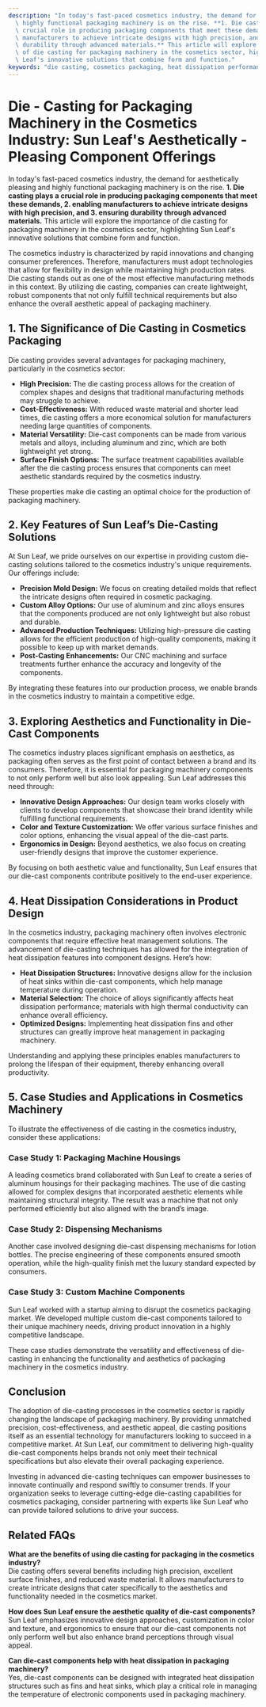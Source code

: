 ```yaml
---
description: "In today's fast-paced cosmetics industry, the demand for aesthetically pleasing and\
  \ highly functional packaging machinery is on the rise. **1. Die casting plays a\
  \ crucial role in producing packaging components that meet these demands, 2. enabling\
  \ manufacturers to achieve intricate designs with high precision, and 3. ensuring\
  \ durability through advanced materials.** This article will explore the importance\
  \ of die casting for packaging machinery in the cosmetics sector, highlighting Sun\
  \ Leaf's innovative solutions that combine form and function."
keywords: "die casting, cosmetics packaging, heat dissipation performance, heat sink"
---
```

# Die - Casting for Packaging Machinery in the Cosmetics Industry: Sun Leaf's Aesthetically - Pleasing Component Offerings

In today's fast-paced cosmetics industry, the demand for aesthetically pleasing and highly functional packaging machinery is on the rise. **1. Die casting plays a crucial role in producing packaging components that meet these demands, 2. enabling manufacturers to achieve intricate designs with high precision, and 3. ensuring durability through advanced materials.** This article will explore the importance of die casting for packaging machinery in the cosmetics sector, highlighting Sun Leaf's innovative solutions that combine form and function.

The cosmetics industry is characterized by rapid innovations and changing consumer preferences. Therefore, manufacturers must adopt technologies that allow for flexibility in design while maintaining high production rates. Die casting stands out as one of the most effective manufacturing methods in this context. By utilizing die casting, companies can create lightweight, robust components that not only fulfill technical requirements but also enhance the overall aesthetic appeal of packaging machinery.

## 1. The Significance of Die Casting in Cosmetics Packaging

Die casting provides several advantages for packaging machinery, particularly in the cosmetics sector:

- **High Precision:** The die casting process allows for the creation of complex shapes and designs that traditional manufacturing methods may struggle to achieve.
- **Cost-Effectiveness:** With reduced waste material and shorter lead times, die casting offers a more economical solution for manufacturers needing large quantities of components.
- **Material Versatility:** Die-cast components can be made from various metals and alloys, including aluminum and zinc, which are both lightweight yet strong.
- **Surface Finish Options:** The surface treatment capabilities available after the die casting process ensures that components can meet aesthetic standards required by the cosmetics industry.

These properties make die casting an optimal choice for the production of packaging machinery.

## 2. Key Features of Sun Leaf’s Die-Casting Solutions

At Sun Leaf, we pride ourselves on our expertise in providing custom die-casting solutions tailored to the cosmetics industry's unique requirements. Our offerings include:

- **Precision Mold Design:** We focus on creating detailed molds that reflect the intricate designs often required in cosmetic packaging.
- **Custom Alloy Options:** Our use of aluminum and zinc alloys ensures that the components produced are not only lightweight but also robust and durable.
- **Advanced Production Techniques:** Utilizing high-pressure die casting allows for the efficient production of high-quality components, making it possible to keep up with market demands.
- **Post-Casting Enhancements:** Our CNC machining and surface treatments further enhance the accuracy and longevity of the components.

By integrating these features into our production process, we enable brands in the cosmetics industry to maintain a competitive edge.

## 3. Exploring Aesthetics and Functionality in Die-Cast Components

The cosmetics industry places significant emphasis on aesthetics, as packaging often serves as the first point of contact between a brand and its consumers. Therefore, it is essential for packaging machinery components to not only perform well but also look appealing. Sun Leaf addresses this need through:

- **Innovative Design Approaches:** Our design team works closely with clients to develop components that showcase their brand identity while fulfilling functional requirements.
- **Color and Texture Customization:** We offer various surface finishes and color options, enhancing the visual appeal of the die-cast parts.
- **Ergonomics in Design:** Beyond aesthetics, we also focus on creating user-friendly designs that improve the customer experience.

By focusing on both aesthetic value and functionality, Sun Leaf ensures that our die-cast components contribute positively to the end-user experience.

## 4. Heat Dissipation Considerations in Product Design

In the cosmetics industry, packaging machinery often involves electronic components that require effective heat management solutions. The advancement of die-casting techniques has allowed for the integration of heat dissipation features into component designs. Here’s how:

- **Heat Dissipation Structures:** Innovative designs allow for the inclusion of heat sinks within die-cast components, which help manage temperature during operation.
- **Material Selection:** The choice of alloys significantly affects heat dissipation performance; materials with high thermal conductivity can enhance overall efficiency.
- **Optimized Designs:** Implementing heat dissipation fins and other structures can greatly improve heat management in packaging machinery.

Understanding and applying these principles enables manufacturers to prolong the lifespan of their equipment, thereby enhancing overall productivity.

## 5. Case Studies and Applications in Cosmetics Machinery

To illustrate the effectiveness of die casting in the cosmetics industry, consider these applications:

### Case Study 1: Packaging Machine Housings
A leading cosmetics brand collaborated with Sun Leaf to create a series of aluminum housings for their packaging machines. The use of die casting allowed for complex designs that incorporated aesthetic elements while maintaining structural integrity. The result was a machine that not only performed efficiently but also aligned with the brand’s image.

### Case Study 2: Dispensing Mechanisms
Another case involved designing die-cast dispensing mechanisms for lotion bottles. The precise engineering of these components ensured smooth operation, while the high-quality finish met the luxury standard expected by consumers.

### Case Study 3: Custom Machine Components
Sun Leaf worked with a startup aiming to disrupt the cosmetics packaging market. We developed multiple custom die-cast components tailored to their unique machinery needs, driving product innovation in a highly competitive landscape.

These case studies demonstrate the versatility and effectiveness of die-casting in enhancing the functionality and aesthetics of packaging machinery in the cosmetics industry.

## Conclusion

The adoption of die-casting processes in the cosmetics sector is rapidly changing the landscape of packaging machinery. By providing unmatched precision, cost-effectiveness, and aesthetic appeal, die casting positions itself as an essential technology for manufacturers looking to succeed in a competitive market. At Sun Leaf, our commitment to delivering high-quality die-cast components helps brands not only meet their technical specifications but also elevate their overall packaging experience.

Investing in advanced die-casting techniques can empower businesses to innovate continually and respond swiftly to consumer trends. If your organization seeks to leverage cutting-edge die-casting capabilities for cosmetics packaging, consider partnering with experts like Sun Leaf who can provide tailored solutions to drive your success.

## Related FAQs

**What are the benefits of using die casting for packaging in the cosmetics industry?**  
Die casting offers several benefits including high precision, excellent surface finishes, and reduced waste material. It allows manufacturers to create intricate designs that cater specifically to the aesthetics and functionality needed in the cosmetics market.

**How does Sun Leaf ensure the aesthetic quality of die-cast components?**  
Sun Leaf emphasizes innovative design approaches, customization in color and texture, and ergonomics to ensure that our die-cast components not only perform well but also enhance brand perceptions through visual appeal.

**Can die-cast components help with heat dissipation in packaging machinery?**  
Yes, die-cast components can be designed with integrated heat dissipation structures such as fins and heat sinks, which play a critical role in managing the temperature of electronic components used in packaging machinery.
